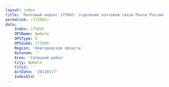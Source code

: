 ```yaml
---
layout: index
title: 'Почтовый индекс 175045: отделение почтовой связи Почты России'
permalink: /175045/
data:
    Index: 175045
    OPSName: Выбити
    OPSType: О
    OPSSubm: 173999
    Region: 'Новгородская область'
    Autonom: ''
    Area: 'Солецкий район'
    City: Выбити
    City1: ''
    ActDate: '20110117'
    IndexOld: ''
---
```

